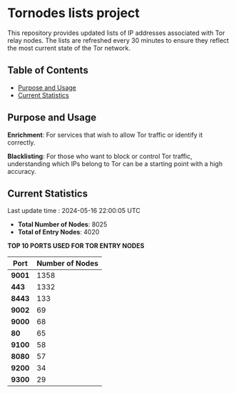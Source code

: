 # Tornodes lists project

This repository provides updated lists of IP addresses associated with Tor relay nodes. The lists are refreshed every 30 minutes to ensure they reflect the most current state of the Tor network.

## Table of Contents

- [Purpose and Usage](#purpose-and-usage)
- [Current Statistics](#current-statistics)


## Purpose and Usage

**Enrichment**: For services that wish to allow Tor traffic or identify it correctly.

**Blacklisting**: For those who want to block or control Tor traffic, understanding which IPs belong to Tor can be a starting point with a high accuracy.

## Current Statistics

Last update time : 2024-05-16 22:00:05 UTC

- **Total Number of Nodes**: 8025
- **Total of Entry Nodes**: 4020

**TOP 10 PORTS USED FOR TOR ENTRY NODES**

| **Port** | **Number of Nodes** |
|------|-----------------|
| **9001**   | 1358  |
| **443**   | 1332  |
| **8443**   | 133  |
| **9002**   | 69  |
| **9000**   | 68  |
| **80**   | 65  |
| **9100**   | 58  |
| **8080**   | 57  |
| **9200**   | 34  |
| **9300**   | 29  |

